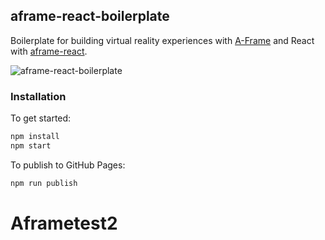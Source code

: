 ## aframe-react-boilerplate

Boilerplate for building virtual reality experiences with
[A-Frame](https://aframe.io) and React with
[aframe-react](https://github.com/ngokevin/aframe-react).

![aframe-react-boilerplate](https://cloud.githubusercontent.com/assets/674727/24401414/286adeec-1369-11e7-8c41-22810d22d8d0.png)

### Installation

To get started:

```bash
npm install
npm start
```

To publish to GitHub Pages:

```bash
npm run publish
```
# Aframetest2
